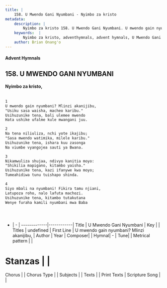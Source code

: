 ```yaml
---
title: |
    158. U Mwendo Gani Nyumbani - Nyimbo za kristo
metadata:
    description: |
        Nyimbo za kristo 158. U Mwendo Gani Nyumbani. U mwendo gain nyumbani? Mlinzi akanijibu,  "Usiku sasa waisha, macheo karibu." Usihuzunike tena, bali ulemee mwendo  Hata ushike ufalme kule mwangani juu.   
    keywords:  |
        Nyimbo za kristo, adventhymnals, advent hymnals, U Mwendo Gani Nyumbani, U mwendo gain nyumbani? Mlinzi akanijibu, . 
    author: Brian Onang'o
---
```


#### Advent Hymnals
## 158. U MWENDO GANI NYUMBANI
####  Nyimbo za kristo,

```txt

1
U mwendo gain nyumbani? Mlinzi akanijibu, 
"Usiku sasa waisha, macheo karibu."
Usihuzunike tena, bali ulemee mwendo 
Hata ushike ufalme kule mwangani juu. 

2
Na tena niliuliza, nchi yote ikajibu; 
"Sasa mwendo watimika, milele karibu." 
Usihuzunike tena, ishara kuu zasonga 
Na viumbe vyangojea sauti ya Bwana.

3
Nikamwuliza shujaa, ndivyo kanitia moyo:
"Shikilia mapigano, kitambo yaisha." 
Usihuzunike tena, kazi ifanywe kwa moyo; 
Tumeahidiwa tunu tuishapo shinda.

4
Siyo mbali na nyumbani! Fikira tamu njiani,
Latupoza roho, nalo lafuta machozi.
Usihuzunike tena, kitambo tutakutana 
Wenye furaha kamili nyumbani mwa Baba





```

- |   -  |
-------------|------------|
Title | U Mwendo Gani Nyumbani |
Key |  |
Titles | undefined |
First Line | U mwendo gain nyumbani? Mlinzi akanijibu,  |
Author | 
Year | 
Composer| |
Hymnal|  - |
Tune|  |
Metrical pattern | |
# Stanzas |  |
Chorus |  |
Chorus Type |  |
Subjects | |
Texts |  |
Print Texts | 
Scripture Song |  |
    
